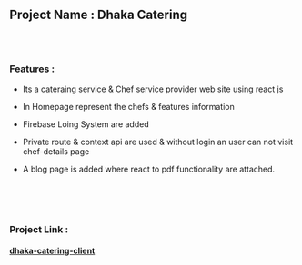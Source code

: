  
## Project Name : Dhaka Catering <br><br><br>  

### Features : 
- Its a cateraing service & Chef service provider web site using react js<br>

- In Homepage represent the chefs & features information<br>

- Firebase Loing System are added 

- Private route & context api are used & without login an user can not visit chef-details page 

- A blog page is added where react to pdf functionality are attached. <br>

<br><br><br>
### Project Link :   

#### [dhaka-catering-client](https://dhaka-catering.web.app/) 